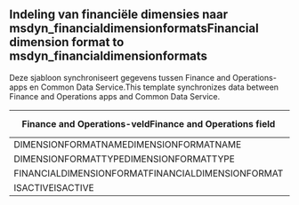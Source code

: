 ## <a name="financial-dimension-format-to-msdyn_financialdimensionformats"></a><span data-ttu-id="cc808-101">Indeling van financiële dimensies naar msdyn_financialdimensionformats</span><span class="sxs-lookup"><span data-stu-id="cc808-101">Financial dimension format to msdyn_financialdimensionformats</span></span>

<span data-ttu-id="cc808-102">Deze sjabloon synchroniseert gegevens tussen Finance and Operations-apps en Common Data Service.</span><span class="sxs-lookup"><span data-stu-id="cc808-102">This template synchronizes data between Finance and Operations apps and Common Data Service.</span></span>

<span data-ttu-id="cc808-103">Finance and Operations-veld</span><span class="sxs-lookup"><span data-stu-id="cc808-103">Finance and Operations field</span></span> | <span data-ttu-id="cc808-104">Toewijzingstype</span><span class="sxs-lookup"><span data-stu-id="cc808-104">Map type</span></span> | <span data-ttu-id="cc808-105">Ander Dynamics 365-veld</span><span class="sxs-lookup"><span data-stu-id="cc808-105">Other Dynamics 365 field</span></span> | <span data-ttu-id="cc808-106">Standaardwaarde</span><span class="sxs-lookup"><span data-stu-id="cc808-106">Default value</span></span>
---|---|---|---
<span data-ttu-id="cc808-107">DIMENSIONFORMATNAME</span><span class="sxs-lookup"><span data-stu-id="cc808-107">DIMENSIONFORMATNAME</span></span> | = | <span data-ttu-id="cc808-108">msdyn_dimensionformatname</span><span class="sxs-lookup"><span data-stu-id="cc808-108">msdyn_dimensionformatname</span></span> | 
<span data-ttu-id="cc808-109">DIMENSIONFORMATTYPE</span><span class="sxs-lookup"><span data-stu-id="cc808-109">DIMENSIONFORMATTYPE</span></span> | >< | <span data-ttu-id="cc808-110">msdyn_dimensionformattype</span><span class="sxs-lookup"><span data-stu-id="cc808-110">msdyn_dimensionformattype</span></span> | 
<span data-ttu-id="cc808-111">FINANCIALDIMENSIONFORMAT</span><span class="sxs-lookup"><span data-stu-id="cc808-111">FINANCIALDIMENSIONFORMAT</span></span> | = | <span data-ttu-id="cc808-112">msdyn_financialdimensionformat</span><span class="sxs-lookup"><span data-stu-id="cc808-112">msdyn_financialdimensionformat</span></span> | 
<span data-ttu-id="cc808-113">ISACTIVE</span><span class="sxs-lookup"><span data-stu-id="cc808-113">ISACTIVE</span></span> | >< | <span data-ttu-id="cc808-114">msdyn_isactive</span><span class="sxs-lookup"><span data-stu-id="cc808-114">msdyn_isactive</span></span> | 
